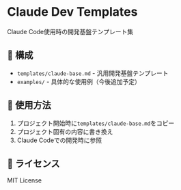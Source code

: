# Claude Dev Templates

Claude Code使用時の開発基盤テンプレート集

## 📁 構成

- `templates/claude-base.md` - 汎用開発基盤テンプレート
- `examples/` - 具体的な使用例（今後追加予定）

## 🚀 使用方法

1. プロジェクト開始時に`templates/claude-base.md`をコピー
2. プロジェクト固有の内容に書き換え
3. Claude Codeでの開発時に参照

## 📝 ライセンス

MIT License